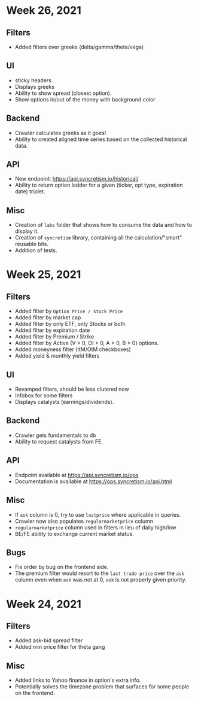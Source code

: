 # Week 26, 2021

## Filters
* Added filters over greeks (delta/gamma/theta/vega)

## UI
* sticky headers
* Displays greeks
* Ability to show spread (closest option).
* Show options in/out of the money with background color

## Backend
* Crawler calculates greeks as it goes!
* Ability to created aligned time series based on the collected historical data.

## API
* New endpoint: https://api.syncretism.io/historical/
* Ability to return option ladder for a given (ticker, opt type, expiration date) triplet.

## Misc
* Creation of `labs` folder that shows how to consume the data and how to display it.
* Creation of `syncretism` library, containing all the calculation/"smart" reusable bits.
* Addition of tests.

# Week 25, 2021

## Filters
* Added filter by `Option Price / Stock Price`
* Added filter by market cap
* Added filter by only ETF, only Stocks or both
* Added filter by expiration date
* Added filter by Premium / Strike
* Added filter by Active (V > 0, OI > 0, A > 0, B > 0) options.
* Added moneyness filter (ItM/OtM checkboxes)
* Added yield & monthly yield filters

## UI
* Revamped filters, should be less clutered now
* Infobox for some filters
* Displays catalysts (earnings/dividends).

## Backend
* Crawler gets fundamentals to db
* Ability to request catalysts from FE.

## API
* Endpoint available at https://api.syncretism.io/ops
* Documentation is available at https://ops.syncretism.io/api.html

## Misc
* If `ask` column is 0, try to use `lastprice` where applicable in queries.
* Crawler now also populates `regularmarketprice` column
* `regularmarketprice` column used in filters in lieu of daily high/low
* BE/FE ability to exchange current market status.

## Bugs
* Fix order by bug on the frontend side.
* The premium filter would resort to the `last trade price` over the `ask` column even when `ask` was  not at 0, `ask` is not properly given priority.

# Week 24, 2021

## Filters
* Added ask-bid spread filter
* Added min price filter for theta gang

## Misc
* Added links to Yahoo finance in option's extra info.
* Potentially solves the timezone problem that surfaces for some people on the frontend.

